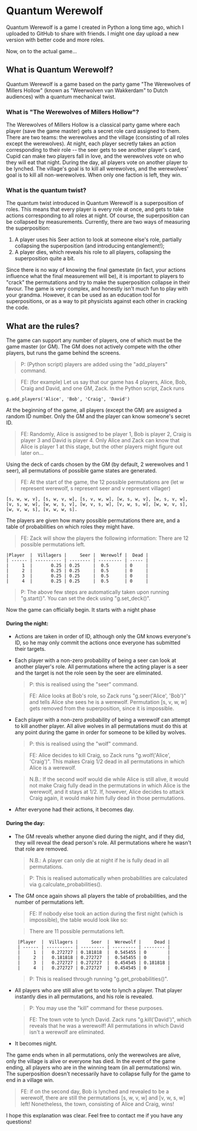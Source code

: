 # Quantum Werewolf

Quantum Werewolf is a game I created in Python a long time ago, which I uploaded to GitHub to share with friends.
I might one day upload a new version with better code and more roles.

Now, on to the actual game...

## What is Quantum Werewolf?

Quantum Werewolf is a game based on the party game "The Werewolves of Millers Hollow" (known as "Weerwolven van Wakkerdam" to Dutch audiences) with a quantum mechanical twist.


### What is "The Werewolves of Millers Hollow"?

The Werewolves of Millers Hollow is a classical party game where each player (save the game master) gets a secret role card assigned to them. There are two teams: the werewolves
and the village (consisting of all roles except the werewolves). At night, each player secretly takes an action corresponding to their role -- the seer gets to see another player's card,
Cupid can make two players fall in love, and the werewolves vote on who they will eat that night. During the day, all players vote on another player to be lynched.
The village's goal is to kill all werewolves, and the werewolves' goal is to kill all non-werewolves. When only one faction is left, they win.

### What is the quantum twist?

The quantum twist introduced in Quantum Werewolf is a superposition of roles. This means that every player is every role at once, and gets to take actions corresponding to all roles at night.
Of course, the superposition can be collapsed by measurements. Currently, there are two ways of measuring the superposition:

1. A player uses his Seer action to look at someone else's role, partially collapsing the superposition (and introducing entanglement!);
2. A player dies, which reveals his role to all players, collapsing the superposition quite a bit.

Since there is no way of knowing the final gamestate (in fact, your actions influence what the final measurement will be), it is important to players to "crack" the permutations
and try to make the superposition collapse in their favour. The game is very complex, and honestly isn't much fun to play with your grandma. However, it can be used as an
education tool for superpositions, or as a way to pit physicists against each other in cracking the code.

## What are the rules?

The game can support any number of players, one of which must be the game master (or GM). The GM does not actively compete with the other players, but runs the game behind
the screens.

> P: (Python script) players are added using the "add_players" command.

> FE: (for example) Let us say that our game has 4 players, Alice, Bob, Craig and David, and one GM, Zack. In the Python script, Zack runs

    g.add_players('Alice', 'Bob', 'Craig', 'David')

At the beginning of the game, all players (except the GM) are assigned a random ID number. Only the GM and the player can know someone's secret ID.
> FE: Randomly, Alice is assigned to be player 1, Bob is player 2, Craig is player 3 and David is player 4. Only Alice and Zack can know that Alice is player 1 at this stage, but the other players might figure out later on...

Using the deck of cards chosen by the GM (by default, 2 werewolves and 1 seer), all permutations of possible game states are generated.
>FE: At the start of the game, the 12 possible permutations are (let w represent werewolf, s represent seer and v represent villager)

    [s, w, w, v], [s, w, v, w], [s, v, w, w], [w, s, w, v], [w, s, v, w], [v, s, w, w], [w, w, s, v], [w, v, s, w], [v, w, s, w], [w, w, v, s], [w, v, w, s], [v, w, w, s].

The players are given how many possible permutations there are, and a table of probabilities on which roles they might have.
> FE: Zack will show the players the following information:
> There are 12 possible permutations left.

    |Player  |  Villagers |     Seer |  Werewolf |  Dead |
    | ------ | ---------- | -------- | --------- | ----- |
    |     1  |       0.25 | 0.25     |  0.5      | 0     |
    |     2  |       0.25 | 0.25     |  0.5      | 0     |
    |     3  |       0.25 | 0.25     |  0.5      | 0     |
    |     4  |       0.25 | 0.25     |  0.5      | 0     |

> P: The above few steps are automatically taken upon running "g.start()". You can set the deck using "g.set_deck()".

Now the game can officially begin. It starts with a night phase

#### During the night:

- Actions are taken in order of ID, although only the GM knows everyone's ID, so he may only commit the actions once everyone has submitted their targets.

- Each player with a non-zero probability of being a seer can look at another player's role. All permutations where the acting player is a seer and the target is not
   the role seen by the seer are eliminated.

   > P: this is realised using the "seer" command.

   > FE: Alice looks at Bob's role, so Zack runs "g.seer('Alice', 'Bob')" and tells Alice she sees he is a werewolf. Permutation [s, v, w, w] gets removed from the superposition, since it is impossible.

- Each player with a non-zero probability of being a werewolf can attempt to kill another player. All alive wolves in all permutations must do this at any point during the game in order for someone to be killed by wolves.

   > P: this is realised using the "wolf" command.

   > FE: Alice decides to kill Craig, so Zack runs "g.wolf('Alice', 'Craig')". This makes Craig 1/2 dead in all permutations in which Alice is a werewolf.

   > N.B.: If the second wolf would die while Alice is still alive, it would not make Craig fully dead in the permutations in which Alice is the werewolf, and it stays at 1/2. If, however, Alice decides to attack Craig again, it would make him fully dead in those permutations.

- After everyone had their actions, it becomes day.

#### During the day:

- The GM reveals whether anyone died during the night, and if they did, they will reveal the dead person's role. All permutations where he wasn't that role are removed.

   > N.B.: A player can only die at night if he is fully dead in all permutations.

   > P: This is realised automatically when probabilities are calculated via g.calculate_probabilities().

 - The GM once again shows all players the table of probabilities, and the number of permutations left.

   > FE: If nobody else took an action during the first night (which is impossible), the table would look like so:

   > There are 11 possible permutations left.

        |Player  |  Villagers |     Seer  |  Werewolf |     Dead |
        | ------ | ---------- | --------- | --------- | -------- |
        |     1  |   0.272727 | 0.181818  |  0.545455 | 0        |
        |     2  |   0.181818 | 0.272727  |  0.545455 | 0        |
        |     3  |   0.272727 | 0.272727  |  0.454545 | 0.181818 |
        |     4  |   0.272727 | 0.272727  |  0.454545 | 0        |

    > P: This is realised through running "g.get_probabilities()".

  - All players who are still alive get to vote to lynch a player. That player instantly dies in all permutations, and his role is revealed.

    > P: You may use the "kill" command for these purposes.

    > FE: The town vote to lynch David. Zack runs "g.kill('David')", which reveals that he was a werewolf! All permutations in which David isn't a werewolf are eliminated.

  - It becomes night.


The game ends when in all permutations, only the werewolves are alive, only the village is alive or everyone has died. In the event of the game ending, all players who
are in the winning team (in all permutations) win. The superposition doesn't necessarily have to collapse fully for the game to end in a village win.

> FE: if on the second day, Bob is lynched and revealed to be a werewolf, there are still the permutations [s, w, v, w] and [v, w, s, w] left!
Nonetheless, the town, consisting of Alice and Craig, wins!

I hope this explanation was clear. Feel free to contact me if you have any questions!
